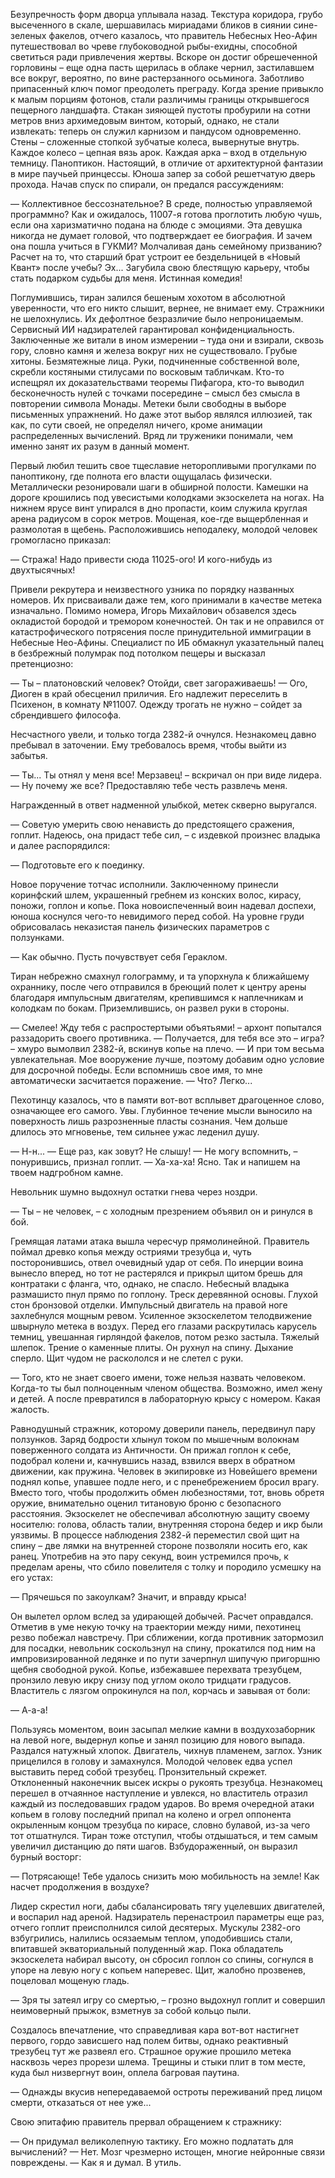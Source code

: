 Безупречность форм дворца уплывала назад. Текстура коридора, грубо высеченного в скале, шершавилась мириадами бликов в сиянии сине-зеленых факелов, отчего казалось, что правитель Небесных Нео-Афин путешествовал во чреве глубоководной рыбы-ехидны, способной светиться ради привлечения жертвы. Вскоре он достиг обрешеченной горловины – еще одна пасть щерилась в облаке чернил, застилавшем все вокруг, вероятно, по вине растерзанного осьминога. Заботливо припасенный ключ помог преодолеть преграду. Когда зрение привыкло к малым порциям фотонов, стали различимы границы открывшегося пещерного ландшафта. Стакан зияющей пустоты пробурили на сотни метров вниз архимедовым винтом, который, однако, не стали извлекать: теперь он служил карнизом и пандусом одновременно. Стены – сложенные стопкой зубчатые колеса, вывернутые внутрь. Каждое колесо – цепная вязь арок. Каждая арка – вход в отдельную темницу. Паноптикон. Настоящий, в отличие от архитектурной фантазии в мире паучьей принцессы. Юноша запер за собой решетчатую дверь прохода. Начав спуск по спирали, он предался рассуждениям:

— Коллективное бессознательное? В среде, полностью управляемой программно? Как и ожидалось, 11007-я готова проглотить любую чушь, если она харизматично подана на блюде с эмоциями. Эта девушка никогда не думает головой, что подтверждает ее биография. И зачем она пошла учиться в ГУКМИ? Молчаливая дань семейному призванию? Расчет на то, что старший брат устроит ее бездельницей в «Новый Квант» после учебы? Эх... Загубила свою блестящую карьеру, чтобы стать подарком судьбы для меня. Истинная комедия!

Поглумившись, тиран залился бешеным хохотом в абсолютной уверенности, что его никто слышит, вернее, не внимает ему. Стражники не шелохнулись. Их дефолтное безразличие было непроницаемым. Сервисный ИИ надзирателей гарантировал конфиденциальность. Заключенные же витали в ином измерении – туда они и взирали, сквозь гору, словно камня и железа вокруг них не существовало. Грубые хитоны. Безмятежные лица. Руки, подчиненные собственной воле, скребли костяными стилусами по восковым табличкам. Кто-то испещрял их доказательствами теоремы Пифагора, кто-то выводил бесконечность нулей с точками посередине – смысл без смысла в повторении символа Монады. Метеки были свободны в выборе письменных упражнений. Но даже этот выбор являлся иллюзией, так как, по сути своей, не определял ничего, кроме анимации распределенных вычислений. Вряд ли труженики понимали, чем именно занят их разум в данный момент. 

Первый любил тешить свое тщеславие неторопливыми прогулками по паноптикону, где полнота его власти ощущалась физически. Металлически резонировали шаги в обширной полости. Камешки на дороге крошились под увесистыми колодками экзоскелета на ногах. На нижнем ярусе винт упирался в дно пропасти, коим служила круглая арена радиусом в сорок метров. Мощеная, кое-где выщербленная и размолотая в щебень. Расположившись неподалеку, молодой человек громогласно приказал:

— Стража! Надо привести сюда 11025-ого! И кого-нибудь из двухтысячных!

Привели рекрутера и неизвестного узника по порядку названных номеров. Их присваивали даже тем, кого принимали в качестве метека изначально. Помимо номера, Игорь Михайлович обзавелся здесь окладистой бородой и тремором конечностей. Он так и не оправился от катастрофического потрясения после принудительной иммиграции в Небесные Нео-Афины. Специалист по ИБ обмакнул указательный палец в безбрежный полумрак под потолком пещеры и высказал претенциозно:

— Ты – платоновский человек? Отойди, свет загораживаешь!
— Ого, Диоген в край обесценил приличия. Его надлежит переселить в Психенон, в комнату №11007. Одежду трогать не нужно – сойдет за сбрендившего философа.

Несчастного увели, и только тогда 2382-й очнулся. Незнакомец давно пребывал в заточении. Ему требовалось время, чтобы выйти из забытья. 

— Ты... Ты отнял у меня все! Мерзавец! – вскричал он при виде лидера.
— Ну почему же все? Предоставляю тебе честь развлечь меня.

Награжденный в ответ надменной улыбкой, метек скверно выругался.

— Советую умерить свою ненависть до предстоящего сражения, гоплит. Надеюсь, она придаст тебе сил, – с издевкой произнес владыка и далее распорядился:

— Подготовьте его к поединку.

Новое поручение тотчас исполнили. Заключенному принесли коринфский шлем, украшенный гребнем из конских волос, кирасу, поножи, гоплон и копье. Пока новоиспеченный воин надевал доспехи, юноша коснулся чего-то невидимого перед собой. На уровне груди обрисовалась неказистая панель физических параметров с ползунками. 

— Как обычно. Пусть почувствует себя Гераклом.

Тиран небрежно смахнул голограмму, и та упорхнула к ближайшему охраннику, после чего отправился в бреющий полет к центру арены благодаря импульсным двигателям, крепившимся к наплечникам и колодкам по бокам. Приземлившись, он развел руки в стороны.

— Смелее! Жду тебя с распростертыми объятьями! – архонт попытался раззадорить своего противника.
— Получается, для тебя все это – игра? – хмуро вымолвил 2382-й, вскинув копье на плечо.
— И при том весьма увлекательная. Мое вооружение лучше, поэтому добавим одно условие для досрочной победы. Если вспомнишь свое имя, то мне автоматически засчитается поражение.
— Что? Легко...

Пехотинцу казалось, что в памяти вот-вот всплывет драгоценное слово, означающее его самого. Увы. Глубинное течение мысли выносило на поверхность лишь разрозненные пласты сознания. Чем дольше длилось это мгновенье, тем сильнее ужас леденил душу.

— Н-н...
— Еще раз, как зовут? Не слышу!
— Не могу вспомнить, – понурившись, признал гоплит. 
— Ха-ха-ха! Ясно. Так и напишем на твоем надгробном камне.

Невольник шумно выдохнул остатки гнева через ноздри.

— Ты – не человек, – с холодным презрением объявил он и ринулся в бой.

Гремящая латами атака вышла чересчур прямолинейной. Правитель поймал древко копья между остриями трезубца и, чуть посторонившись, отвел очевидный удар от себя. По инерции воина вынесло вперед, но тот не растерялся и прикрыл щитом брешь для контратаки с фланга, что, однако, не спасло. Небесный владыка размашисто пнул прямо по гоплону. Треск деревянной основы. Глухой стон бронзовой отделки. Импульсный двигатель на правой ноге захлебнулся мощным ревом. Усиленное экзоскелетом телодвижение швырнуло метека в воздух. Перед его глазами раскрутилась карусель темниц, увешанная гирляндой факелов, потом резко застыла. Тяжелый шлепок. Трение о каменные плиты. Он рухнул на спину. Дыхание сперло. Щит чудом не раскололся и не слетел с руки.

— Того, кто не знает своего имени, тоже нельзя назвать человеком. Когда-то ты был полноценным членом общества. Возможно, имел жену и детей. А после превратился в лабораторную крысу с номером. Какая жалость.

Равнодушный стражник, которому доверили панель, передвинул пару ползунков. Заряд бодрости хлынул током по мышечным волокнам поверженного солдата из Античности. Он прижал гоплон к себе, подобрал колени и, качнувшись назад, взвился вверх в обратном движении, как пружина. Человек в экипировке из Новейшего времени поднял копье, упавшее подле него, и с пренебрежением бросил врагу. Вместо того, чтобы продолжить обмен любезностями, тот, вновь обретя оружие, внимательно оценил титановую броню с безопасного расстояния. Экзоскелет не обеспечивал абсолютную защиту своему носителю: голова, область талии, внутренняя сторона бедер и икр были уязвимы. В процессе наблюдения 2382-й переместил свой щит на спину – две лямки на внутренней стороне позволяли носить его, как ранец. Употребив на это пару секунд, воин устремился прочь, к пределам арены, что сбило повелителя с толку и породило усмешку на его устах:        

— Прячешься по закоулкам? Значит, и вправду крыса!

Он вылетел орлом вслед за удирающей добычей. Расчет оправдался. Отметив в уме некую точку на траектории между ними, пехотинец резво побежал навстречу. При сближении, когда противник затормозил для посадки, невольник соскользнул на спину, прокатился под ним на импровизированной ледянке и по пути зачерпнул шипучую пригоршню щебня свободной рукой. Копье, избежавшее перехвата трезубцем, пронзило левую икру снизу под углом около тридцати градусов. Властитель с лязгом опрокинулся на пол, корчась и завывая от боли:  

— А-а-а!

Пользуясь моментом, воин засыпал мелкие камни в воздухозаборник на левой ноге, выдернул копье и занял позицию для нового выпада. Раздался натужный хлопок. Двигатель, чихнув пламенем, заглох. Узник прицелился в голову и замахнулся. Молодой человек едва успел выставить перед собой трезубец. Пронзительный скрежет. Отклоненный наконечник высек искры о рукоять трезубца. Незнакомец перешел в отчаянное наступление и увлекся, но властитель отразил каждый из последовавших градом ударов. Во время очередной атаки копьем в голову последний припал на колено и огрел оппонента окрыленным концом трезубца по кирасе, словно булавой, из-за чего тот отшатнулся. Тиран тоже отступил, чтобы отдышаться, и тем самым увеличил дистанцию до пяти шагов. Взбудораженный, он выразил бурный восторг:

— Потрясающе! Тебе удалось снизить мою мобильность на земле! Как насчет продолжения в воздухе?

Лидер скрестил ноги, дабы сбалансировать тягу уцелевших двигателей, и воспарил над ареной. Надзиратель перенастроил параметры еще раз, отчего гоплит преисполнился силой десятерых. Мускулы 2382-ого взбугрились, налились осязаемым теплом, уподобившись стали, впитавшей экваториальный полуденный жар. Пока обладатель экзоскелета набирал высоту, он сбросил гоплон со спины, согнулся в упоре на левую ногу с копьем наперевес. Щит, жалобно прозвенев, поцеловал мощеную гладь.

— Зря ты затеял игру со смертью, – грозно выдохнул гоплит и совершил неимоверный прыжок, взметнув за собой кольцо пыли.

Создалось впечатление, что справедливая кара вот-вот настигнет первого, гордо зависшего над полем битвы, однако реактивный трезубец тут же развеял его. Страшное оружие прошило метека насквозь через прорези шлема. Трещины и стыки плит в том месте, куда был низвергнут воин, оплела багровая паутина. 

— Однажды вкусив непередаваемой остроты переживаний пред лицом смерти, отказаться от нее уже...

Свою эпитафию правитель прервал обращением к стражнику:

— Он придумал великолепную тактику. Его можно подлатать для вычислений?
— Нет. Мозг чрезмерно истощен, многие нейронные связи повреждены.
— Как я и думал. В утиль.